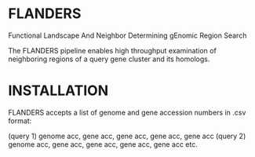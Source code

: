 # FLANDERS
Functional Landscape And Neighbor Determining gEnomic Region Search

The FLANDERS pipeline enables high throughput examination of neighboring regions of a query gene cluster and its homologs.  

# INSTALLATION










FLANDERS accepts a list of genome and gene accession numbers in .csv format:

  (query 1) genome acc, gene acc, gene acc, gene acc, gene acc
  (query 2) genome acc, gene acc, gene acc, gene acc, gene acc
  etc.


